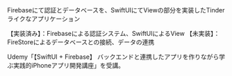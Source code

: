 Firebaseにて認証とデータベースを、SwiftUIにてViewの部分を実装したTinderライクなアプリケーション

【実装済み】：Firebaseによる認証システム、SwiftUIによるView
【未実装】：FireStoreによるデータベースとの接続、データの連携

Udemy「【SwiftUI + Firebase】 バックエンドと連携したアプリを作りながら学ぶ実践的iPhoneアプリ開発講座」を受講。 
